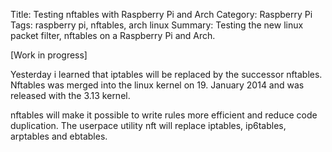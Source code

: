 Title: Testing nftables with Raspberry Pi and Arch
Category: Raspberry Pi
Tags: raspberry pi, nftables, arch linux
Summary: Testing the new linux packet filter, nftables on a Raspberry Pi and Arch.

[Work in progress]

Yesterday i learned that iptables will be replaced by the successor nftables. Nftables was merged into the linux kernel on 19. January 2014 and was released with the 3.13 kernel.

nftables will make it possible to write rules more efficient and reduce code duplication. The userpace utility nft will replace iptables, ip6tables, arptables and ebtables.


